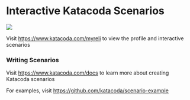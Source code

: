 # Interactive Katacoda Scenarios

[![](http://shields.katacoda.com/katacoda/myreli/count.svg)](https://www.katacoda.com/myreli "Get your profile on Katacoda.com")

Visit https://www.katacoda.com/myreli to view the profile and interactive scenarios

### Writing Scenarios
Visit https://www.katacoda.com/docs to learn more about creating Katacoda scenarios

For examples, visit https://github.com/katacoda/scenario-example
